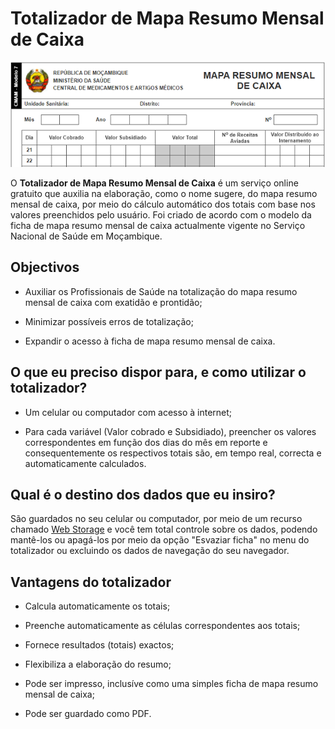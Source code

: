 # Totalizador de Mapa Resumo Mensal de Caixa

![Trecho do Totalizador de Mapa Resumo Mensal de Caixa](imagens/totalizador-de-mapa-resumo-mensal-de-caixa.png)

O **Totalizador de Mapa Resumo Mensal de Caixa** é um serviço online gratuito que auxilia na elaboração, como o nome sugere, do mapa resumo mensal de caixa, por meio do cálculo automático dos totais com base nos valores preenchidos pelo usuário. Foi criado de acordo com o modelo da ficha de mapa resumo mensal de caixa actualmente vigente no Serviço Nacional de Saúde em Moçambique.


## Objectivos

* Auxiliar os Profissionais de Saúde na totalização do mapa resumo mensal de caixa com exatidão e prontidão;

* Minimizar possíveis erros de totalização;

* Expandir o acesso à ficha de mapa resumo mensal de caixa.


## O que eu preciso dispor para, e como utilizar o totalizador?

* Um celular ou computador com acesso à internet;

* Para cada variável (Valor cobrado e Subsidiado), preencher os valores correspondentes em função dos dias do mês em reporte e consequentemente os respectivos totais são, em tempo real, correcta e automaticamente calculados.


## Qual é o destino dos dados que eu insiro?

São guardados no seu celular ou computador, por meio de um recurso chamado [Web Storage](https://developer.mozilla.org/pt-BR/docs/Web/API/Web_Storage_API) e você tem total controle sobre os dados, podendo mantê-los ou apagá-los por meio da opção "Esvaziar ficha" no menu do totalizador ou excluindo os dados de navegação do seu navegador.


## Vantagens do totalizador

* Calcula automaticamente os totais;

* Preenche automaticamente as células correspondentes aos totais;

* Fornece resultados (totais) exactos;

* Flexibiliza a elaboração do resumo;

* Pode ser impresso, inclusíve como uma simples ficha de mapa resumo mensal de caixa;

* Pode ser guardado como PDF.
